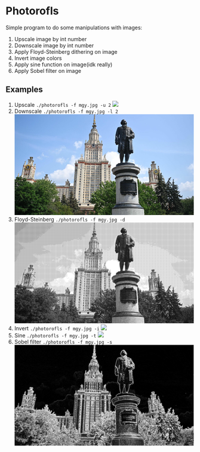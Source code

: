 # Photorofls
Simple program to do some manipulations with images:
1. Upscale image by int number
2. Downscale image by int number
3. Apply Floyd-Steinberg dithering on image
4. Invert image colors
5. Apply sine function on image(idk really)
6. Apply Sobel filter on image
## Examples
1. Upscale `./photorofls -f mgy.jpg -u 2` ![](img/mgy.jpg_2x.png)
2. Downscale `./photorofls -f mgy.jpg -l 2` ![](img/mgy.jpg_2x_c.png)
3. Floyd-Steinberg `./photorofls -f mgy.jpg -d` ![](img/mgy.jpg_d.png)
4. Invert `./photorofls -f mgy.jpg -i` ![](img/mgy.jpg_i.png)
5. Sine `./photorofls -f mgy.jpg -t` ![](img/mgy.jpg_t.png)
6. Sobel filter `./photorofls -f mgy.jpg -s` ![](img/mgy.jpg_s.png)